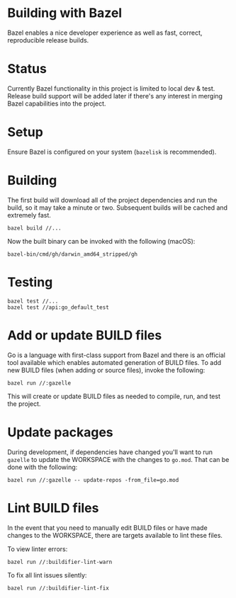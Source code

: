 # Building with Bazel

Bazel enables a nice developer experience as well as fast, correct, reproducible release builds.

# Status

Currently Bazel functionality in this project is limited to local dev & test. Release build support will be added later if there's any interest in merging Bazel capabilities into the project.

# Setup

Ensure Bazel is configured on your system (`bazelisk` is recommended).

# Building

The first build will download all of the project dependencies and run the build, so it may take a minute or two. Subsequent builds will be cached and extremely fast.

```
bazel build //...
```

Now the built binary can be invoked with the following (macOS):

```
bazel-bin/cmd/gh/darwin_amd64_stripped/gh
```

# Testing

```
bazel test //...
bazel test //api:go_default_test
```

# Add or update BUILD files

Go is a language with first-class support from Bazel and there is an official tool available which enables automated generation of BUILD files. To add new BUILD files (when adding or source files), invoke the following:

```
bazel run //:gazelle
```

This will create or update BUILD files as needed to compile, run, and test the project.

# Update packages

During development, if dependencies have changed you'll want to run `gazelle` to update the WORKSPACE with the changes to `go.mod`. That can be done with the following:

```
bazel run //:gazelle -- update-repos -from_file=go.mod
```

# Lint BUILD files

In the event that you need to manually edit BUILD files or have made changes to the WORKSPACE, there are targets available to lint these files.

To view linter errors:

```
bazel run //:buildifier-lint-warn
```

To fix all lint issues silently:

```
bazel run //:buildifier-lint-fix
```